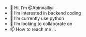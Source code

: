 - 👋 Hi, I’m @AbinValliyil
- 👀 I’m interested in backend coding 
- 🌱 I’m currently use python
- 💞️ I’m looking to collaborate on 
- 📫 How to reach me ...

<!---
AbinValliyil/AbinValliyil is a ✨ special ✨ repository because its `README.md` (this file) appears on your GitHub profile.
You can click the Preview link to take a look at your changes.
--->
